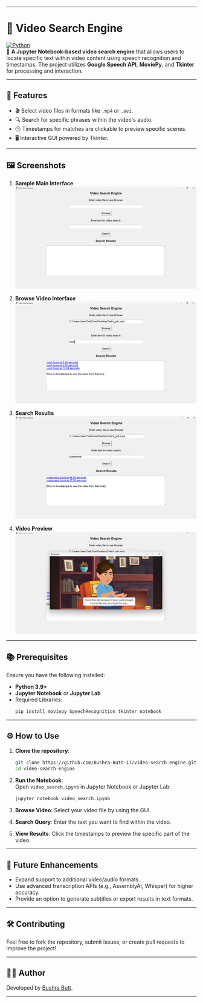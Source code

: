 
---

# 🎥 Video Search Engine  

[![Python](https://img.shields.io/badge/Python-3.9-blue.svg)](https://www.python.org/)  
🚀 **A Jupyter Notebook-based video search engine** that allows users to locate specific text within video content using speech recognition and timestamps. The project utilizes **Google Speech API**, **MoviePy**, and **Tkinter** for processing and interaction.

---

## 🌟 Features  
- 🎬 Select video files in formats like `.mp4` or `.avi`.  
- 🔍 Search for specific phrases within the video's audio.  
- 🕒 Timestamps for matches are clickable to preview specific scenes.  
- 🖥️ Interactive GUI powered by Tkinter.

---

## 🖼️ Screenshots  
1. **Sample Main Interface**  
   ![Sample](sample.png)  

2. **Browse Video Interface**  
   ![Sample1](sample1.png)  

3. **Search Results**  
   ![Sample2](sample2.png)  

4. **Video Preview**  
   ![Sample3](sample3.png)  

---

## 📚 Prerequisites  

Ensure you have the following installed:  
- **Python 3.9+**  
- **Jupyter Notebook** or **Jupyter Lab**  
- Required Libraries:  
  ```bash
  pip install moviepy SpeechRecognition tkinter notebook
  ```

---

## ⚙️ How to Use  

1. **Clone the repository**:  
   ```bash
   git clone https://github.com/Bushra-Butt-17/video-search-engine.git
   cd video-search-engine
   ```  

2. **Run the Notebook**:  
   Open `video_search.ipynb` in Jupyter Notebook or Jupyter Lab:  
   ```bash
   jupyter notebook video_search.ipynb
   ```  

3. **Browse Video**: Select your video file by using the GUI.  

4. **Search Query**: Enter the text you want to find within the video.  

5. **View Results**: Click the timestamps to preview the specific part of the video.  

---

## 🚀 Future Enhancements  
- Expand support to additional video/audio formats.  
- Use advanced transcription APIs (e.g., AssemblyAI, Whisper) for higher accuracy.  
- Provide an option to generate subtitles or export results in text formats.

---

## 🛠️ Contributing  
Feel free to fork the repository, submit issues, or create pull requests to improve the project!  

---

## 👩‍💻 Author  

Developed by [Bushra Butt](https://github.com/Bushra-Butt-17).  

--- 
